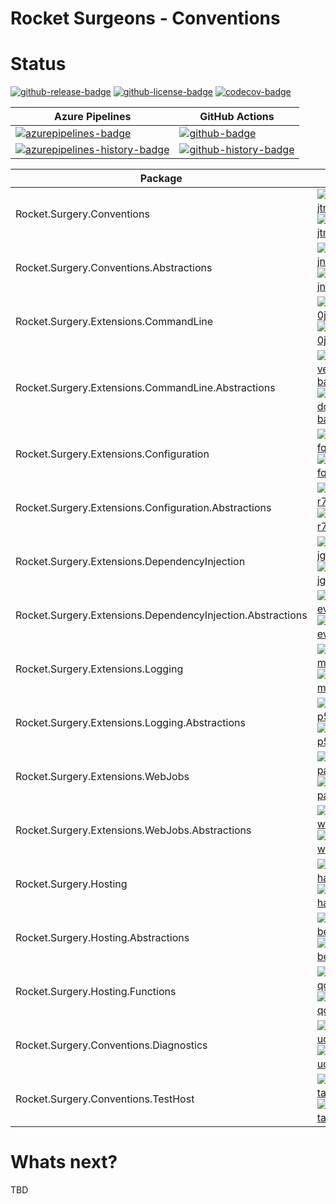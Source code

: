 # Rocket Surgeons - Conventions

# Status
<!-- badges -->
[![github-release-badge]][github-release]
[![github-license-badge]][github-license]
[![codecov-badge]][codecov]
<!-- badges -->

<!-- history badges -->
| Azure Pipelines | GitHub Actions |
| --------------- | -------------- |
| [![azurepipelines-badge]][azurepipelines] | [![github-badge]][github] |
| [![azurepipelines-history-badge]][azurepipelines-history] | [![github-history-badge]][github] |
<!-- history badges -->

<!-- nuget packages -->
| Package | NuGet |
| ------- | ----- |
| Rocket.Surgery.Conventions | [![nuget-version-jtmuuh8il9ng-badge]![nuget-downloads-jtmuuh8il9ng-badge]][nuget-jtmuuh8il9ng] |
| Rocket.Surgery.Conventions.Abstractions | [![nuget-version-jn19kbpg2y2w-badge]![nuget-downloads-jn19kbpg2y2w-badge]][nuget-jn19kbpg2y2w] |
| Rocket.Surgery.Extensions.CommandLine | [![nuget-version-0jn5zay1q+ha-badge]![nuget-downloads-0jn5zay1q+ha-badge]][nuget-0jn5zay1q+ha] |
| Rocket.Surgery.Extensions.CommandLine.Abstractions | [![nuget-version-/v6fbqulwgrq-badge]![nuget-downloads-/v6fbqulwgrq-badge]][nuget-/v6fbqulwgrq] |
| Rocket.Surgery.Extensions.Configuration | [![nuget-version-fq7f5g8l63jq-badge]![nuget-downloads-fq7f5g8l63jq-badge]][nuget-fq7f5g8l63jq] |
| Rocket.Surgery.Extensions.Configuration.Abstractions | [![nuget-version-r73agfceobqq-badge]![nuget-downloads-r73agfceobqq-badge]][nuget-r73agfceobqq] |
| Rocket.Surgery.Extensions.DependencyInjection | [![nuget-version-jg1zivnvskgg-badge]![nuget-downloads-jg1zivnvskgg-badge]][nuget-jg1zivnvskgg] |
| Rocket.Surgery.Extensions.DependencyInjection.Abstractions | [![nuget-version-evvht/fmwopa-badge]![nuget-downloads-evvht/fmwopa-badge]][nuget-evvht/fmwopa] |
| Rocket.Surgery.Extensions.Logging | [![nuget-version-mv0bmpshxltg-badge]![nuget-downloads-mv0bmpshxltg-badge]][nuget-mv0bmpshxltg] |
| Rocket.Surgery.Extensions.Logging.Abstractions | [![nuget-version-p5wphpmtu44a-badge]![nuget-downloads-p5wphpmtu44a-badge]][nuget-p5wphpmtu44a] |
| Rocket.Surgery.Extensions.WebJobs | [![nuget-version-pafe9dk70zgw-badge]![nuget-downloads-pafe9dk70zgw-badge]][nuget-pafe9dk70zgw] |
| Rocket.Surgery.Extensions.WebJobs.Abstractions | [![nuget-version-wbbycndytkvw-badge]![nuget-downloads-wbbycndytkvw-badge]][nuget-wbbycndytkvw] |
| Rocket.Surgery.Hosting | [![nuget-version-haidmu8p33tw-badge]![nuget-downloads-haidmu8p33tw-badge]][nuget-haidmu8p33tw] |
| Rocket.Surgery.Hosting.Abstractions | [![nuget-version-be0yledvjjja-badge]![nuget-downloads-be0yledvjjja-badge]][nuget-be0yledvjjja] |
| Rocket.Surgery.Hosting.Functions | [![nuget-version-qg61hcqtvrkg-badge]![nuget-downloads-qg61hcqtvrkg-badge]][nuget-qg61hcqtvrkg] |
| Rocket.Surgery.Conventions.Diagnostics | [![nuget-version-uqjej4fzhhvg-badge]![nuget-downloads-uqjej4fzhhvg-badge]][nuget-uqjej4fzhhvg] |
| Rocket.Surgery.Conventions.TestHost | [![nuget-version-tafupiiye0hq-badge]![nuget-downloads-tafupiiye0hq-badge]][nuget-tafupiiye0hq] |
<!-- nuget packages -->

# Whats next?
TBD

<!-- generated references -->
[github-release]: https://github.com/RocketSurgeonsGuild/Conventions/releases/latest
[github-release-badge]: https://img.shields.io/github/release/RocketSurgeonsGuild/Conventions.svg?logo=github&style=flat "Latest Release"
[github-license]: https://github.com/RocketSurgeonsGuild/Conventions/blob/master/LICENSE
[github-license-badge]: https://img.shields.io/github/license/RocketSurgeonsGuild/Conventions.svg?style=flat "License"
[codecov]: https://codecov.io/gh/RocketSurgeonsGuild/Conventions
[codecov-badge]: https://img.shields.io/codecov/c/github/RocketSurgeonsGuild/Conventions.svg?color=E03997&label=codecov&logo=codecov&logoColor=E03997&style=flat "Code Coverage"
[azurepipelines]: https://rocketsurgeonsguild.visualstudio.com/Libraries/_build/latest?definitionId=7&branchName=master
[azurepipelines-badge]: https://img.shields.io/azure-devops/build/rocketsurgeonsguild/Libraries/7.svg?color=98C6FF&label=azure%20pipelines&logo=azuredevops&logoColor=98C6FF&style=flat "Azure Pipelines Status"
[azurepipelines-history]: https://rocketsurgeonsguild.visualstudio.com/Libraries/_build?definitionId=7&branchName=master
[azurepipelines-history-badge]: https://buildstats.info/azurepipelines/chart/rocketsurgeonsguild/Libraries/7?includeBuildsFromPullRequest=false "Azure Pipelines History"
[github]: https://github.com/RocketSurgeonsGuild/Conventions/actions?query=workflow%3Aci
[github-badge]: https://img.shields.io/github/workflow/status/RocketSurgeonsGuild/Conventions/ci.svg?label=github&logo=github&color=b845fc&logoColor=b845fc&style=flat "GitHub Actions Status"
[github-history-badge]: https://buildstats.info/github/chart/RocketSurgeonsGuild/Conventions?includeBuildsFromPullRequest=false "GitHub Actions History"
[nuget-jtmuuh8il9ng]: https://www.nuget.org/packages/Rocket.Surgery.Conventions/
[nuget-version-jtmuuh8il9ng-badge]: https://img.shields.io/nuget/v/Rocket.Surgery.Conventions.svg?color=004880&logo=nuget&style=flat-square "NuGet Version"
[nuget-downloads-jtmuuh8il9ng-badge]: https://img.shields.io/nuget/dt/Rocket.Surgery.Conventions.svg?color=004880&logo=nuget&style=flat-square "NuGet Downloads"
[nuget-jn19kbpg2y2w]: https://www.nuget.org/packages/Rocket.Surgery.Conventions.Abstractions/
[nuget-version-jn19kbpg2y2w-badge]: https://img.shields.io/nuget/v/Rocket.Surgery.Conventions.Abstractions.svg?color=004880&logo=nuget&style=flat-square "NuGet Version"
[nuget-downloads-jn19kbpg2y2w-badge]: https://img.shields.io/nuget/dt/Rocket.Surgery.Conventions.Abstractions.svg?color=004880&logo=nuget&style=flat-square "NuGet Downloads"
[nuget-0jn5zay1q+ha]: https://www.nuget.org/packages/Rocket.Surgery.Extensions.CommandLine/
[nuget-version-0jn5zay1q+ha-badge]: https://img.shields.io/nuget/v/Rocket.Surgery.Extensions.CommandLine.svg?color=004880&logo=nuget&style=flat-square "NuGet Version"
[nuget-downloads-0jn5zay1q+ha-badge]: https://img.shields.io/nuget/dt/Rocket.Surgery.Extensions.CommandLine.svg?color=004880&logo=nuget&style=flat-square "NuGet Downloads"
[nuget-/v6fbqulwgrq]: https://www.nuget.org/packages/Rocket.Surgery.Extensions.CommandLine.Abstractions/
[nuget-version-/v6fbqulwgrq-badge]: https://img.shields.io/nuget/v/Rocket.Surgery.Extensions.CommandLine.Abstractions.svg?color=004880&logo=nuget&style=flat-square "NuGet Version"
[nuget-downloads-/v6fbqulwgrq-badge]: https://img.shields.io/nuget/dt/Rocket.Surgery.Extensions.CommandLine.Abstractions.svg?color=004880&logo=nuget&style=flat-square "NuGet Downloads"
[nuget-fq7f5g8l63jq]: https://www.nuget.org/packages/Rocket.Surgery.Extensions.Configuration/
[nuget-version-fq7f5g8l63jq-badge]: https://img.shields.io/nuget/v/Rocket.Surgery.Extensions.Configuration.svg?color=004880&logo=nuget&style=flat-square "NuGet Version"
[nuget-downloads-fq7f5g8l63jq-badge]: https://img.shields.io/nuget/dt/Rocket.Surgery.Extensions.Configuration.svg?color=004880&logo=nuget&style=flat-square "NuGet Downloads"
[nuget-r73agfceobqq]: https://www.nuget.org/packages/Rocket.Surgery.Extensions.Configuration.Abstractions/
[nuget-version-r73agfceobqq-badge]: https://img.shields.io/nuget/v/Rocket.Surgery.Extensions.Configuration.Abstractions.svg?color=004880&logo=nuget&style=flat-square "NuGet Version"
[nuget-downloads-r73agfceobqq-badge]: https://img.shields.io/nuget/dt/Rocket.Surgery.Extensions.Configuration.Abstractions.svg?color=004880&logo=nuget&style=flat-square "NuGet Downloads"
[nuget-jg1zivnvskgg]: https://www.nuget.org/packages/Rocket.Surgery.Extensions.DependencyInjection/
[nuget-version-jg1zivnvskgg-badge]: https://img.shields.io/nuget/v/Rocket.Surgery.Extensions.DependencyInjection.svg?color=004880&logo=nuget&style=flat-square "NuGet Version"
[nuget-downloads-jg1zivnvskgg-badge]: https://img.shields.io/nuget/dt/Rocket.Surgery.Extensions.DependencyInjection.svg?color=004880&logo=nuget&style=flat-square "NuGet Downloads"
[nuget-evvht/fmwopa]: https://www.nuget.org/packages/Rocket.Surgery.Extensions.DependencyInjection.Abstractions/
[nuget-version-evvht/fmwopa-badge]: https://img.shields.io/nuget/v/Rocket.Surgery.Extensions.DependencyInjection.Abstractions.svg?color=004880&logo=nuget&style=flat-square "NuGet Version"
[nuget-downloads-evvht/fmwopa-badge]: https://img.shields.io/nuget/dt/Rocket.Surgery.Extensions.DependencyInjection.Abstractions.svg?color=004880&logo=nuget&style=flat-square "NuGet Downloads"
[nuget-mv0bmpshxltg]: https://www.nuget.org/packages/Rocket.Surgery.Extensions.Logging/
[nuget-version-mv0bmpshxltg-badge]: https://img.shields.io/nuget/v/Rocket.Surgery.Extensions.Logging.svg?color=004880&logo=nuget&style=flat-square "NuGet Version"
[nuget-downloads-mv0bmpshxltg-badge]: https://img.shields.io/nuget/dt/Rocket.Surgery.Extensions.Logging.svg?color=004880&logo=nuget&style=flat-square "NuGet Downloads"
[nuget-p5wphpmtu44a]: https://www.nuget.org/packages/Rocket.Surgery.Extensions.Logging.Abstractions/
[nuget-version-p5wphpmtu44a-badge]: https://img.shields.io/nuget/v/Rocket.Surgery.Extensions.Logging.Abstractions.svg?color=004880&logo=nuget&style=flat-square "NuGet Version"
[nuget-downloads-p5wphpmtu44a-badge]: https://img.shields.io/nuget/dt/Rocket.Surgery.Extensions.Logging.Abstractions.svg?color=004880&logo=nuget&style=flat-square "NuGet Downloads"
[nuget-pafe9dk70zgw]: https://www.nuget.org/packages/Rocket.Surgery.Extensions.WebJobs/
[nuget-version-pafe9dk70zgw-badge]: https://img.shields.io/nuget/v/Rocket.Surgery.Extensions.WebJobs.svg?color=004880&logo=nuget&style=flat-square "NuGet Version"
[nuget-downloads-pafe9dk70zgw-badge]: https://img.shields.io/nuget/dt/Rocket.Surgery.Extensions.WebJobs.svg?color=004880&logo=nuget&style=flat-square "NuGet Downloads"
[nuget-wbbycndytkvw]: https://www.nuget.org/packages/Rocket.Surgery.Extensions.WebJobs.Abstractions/
[nuget-version-wbbycndytkvw-badge]: https://img.shields.io/nuget/v/Rocket.Surgery.Extensions.WebJobs.Abstractions.svg?color=004880&logo=nuget&style=flat-square "NuGet Version"
[nuget-downloads-wbbycndytkvw-badge]: https://img.shields.io/nuget/dt/Rocket.Surgery.Extensions.WebJobs.Abstractions.svg?color=004880&logo=nuget&style=flat-square "NuGet Downloads"
[nuget-haidmu8p33tw]: https://www.nuget.org/packages/Rocket.Surgery.Hosting/
[nuget-version-haidmu8p33tw-badge]: https://img.shields.io/nuget/v/Rocket.Surgery.Hosting.svg?color=004880&logo=nuget&style=flat-square "NuGet Version"
[nuget-downloads-haidmu8p33tw-badge]: https://img.shields.io/nuget/dt/Rocket.Surgery.Hosting.svg?color=004880&logo=nuget&style=flat-square "NuGet Downloads"
[nuget-be0yledvjjja]: https://www.nuget.org/packages/Rocket.Surgery.Hosting.Abstractions/
[nuget-version-be0yledvjjja-badge]: https://img.shields.io/nuget/v/Rocket.Surgery.Hosting.Abstractions.svg?color=004880&logo=nuget&style=flat-square "NuGet Version"
[nuget-downloads-be0yledvjjja-badge]: https://img.shields.io/nuget/dt/Rocket.Surgery.Hosting.Abstractions.svg?color=004880&logo=nuget&style=flat-square "NuGet Downloads"
[nuget-qg61hcqtvrkg]: https://www.nuget.org/packages/Rocket.Surgery.Hosting.Functions/
[nuget-version-qg61hcqtvrkg-badge]: https://img.shields.io/nuget/v/Rocket.Surgery.Hosting.Functions.svg?color=004880&logo=nuget&style=flat-square "NuGet Version"
[nuget-downloads-qg61hcqtvrkg-badge]: https://img.shields.io/nuget/dt/Rocket.Surgery.Hosting.Functions.svg?color=004880&logo=nuget&style=flat-square "NuGet Downloads"
[nuget-uqjej4fzhhvg]: https://www.nuget.org/packages/Rocket.Surgery.Conventions.Diagnostics/
[nuget-version-uqjej4fzhhvg-badge]: https://img.shields.io/nuget/v/Rocket.Surgery.Conventions.Diagnostics.svg?color=004880&logo=nuget&style=flat-square "NuGet Version"
[nuget-downloads-uqjej4fzhhvg-badge]: https://img.shields.io/nuget/dt/Rocket.Surgery.Conventions.Diagnostics.svg?color=004880&logo=nuget&style=flat-square "NuGet Downloads"
[nuget-tafupiiye0hq]: https://www.nuget.org/packages/Rocket.Surgery.Conventions.TestHost/
[nuget-version-tafupiiye0hq-badge]: https://img.shields.io/nuget/v/Rocket.Surgery.Conventions.TestHost.svg?color=004880&logo=nuget&style=flat-square "NuGet Version"
[nuget-downloads-tafupiiye0hq-badge]: https://img.shields.io/nuget/dt/Rocket.Surgery.Conventions.TestHost.svg?color=004880&logo=nuget&style=flat-square "NuGet Downloads"
<!-- generated references -->

<!-- nuke-data
github:
  owner: RocketSurgeonsGuild
  repository: Conventions
azurepipelines:
  account: rocketsurgeonsguild
  teamproject: Libraries
  builddefinition: 7
-->